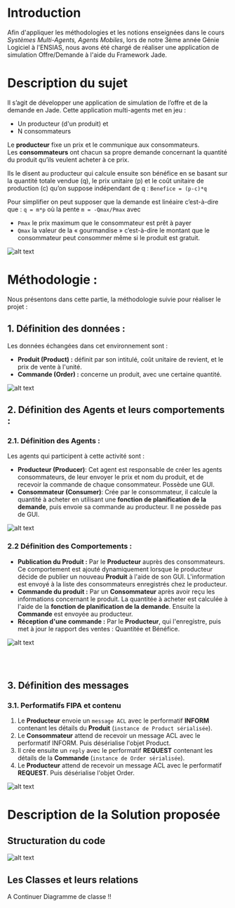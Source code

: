 # Introduction 
Afin d'appliquer les méthodologies et les notions enseignées dans le cours *Systèmes Multi-Agents, Agents Mobiles*, lors de notre 3ème année Génie Logiciel à l'ENSIAS, nous avons été chargé de réaliser une application de simulation Offre/Demande à l'aide du Framework Jade.

# Description du sujet
Il s’agit de développer une application de simulation de l’offre et de la demande en Jade. Cette
application multi-agents met en jeu :

- Un producteur (d'un produit) et 
- N consommateurs

Le **producteur** fixe un prix et le communique aux consommateurs.<br/>
Les **consommateurs** ont chacun sa propre demande concernant la quantité du produit qu’ils veulent acheter
à ce prix.

Ils le disent au producteur qui calcule ensuite son bénéfice en se basant sur la quantité totale vendue (q), le prix unitaire (p) et le coût unitaire de production (c) qu’on suppose indépendant de q :
`Benefice = (p-c)*q`

Pour simplifier on peut supposer que la demande est linéaire c’est-à-dire que :
`q = m*p`
où la pente `m = -Qmax/Pmax` avec 

- `Pmax` le prix maximum que le consommateur est prêt à payer
- `Qmax` la valeur de la « gourmandise » c’est-à-dire le montant que le
consommateur peut consommer même si le produit est gratuit.

![alt text][description]



# Méthodologie :
Nous présentons dans cette partie, la méthodologie suivie pour réaliser le projet :
## 1. Définition des données :
Les données échangées dans cet environnement sont :

- **Produit (Product) :** définit par son intitulé, coût unitaire de revient, et le prix de vente à l'unité.
- **Commande (Order) :** concerne un produit, avec une certaine quantité.

![alt text][beans]

## 2. Définition des Agents et leurs comportements :
### 2.1. Définition des Agents :
Les agents qui participent à cette activité sont :

- **Producteur (Producer)**: Cet agent est responsable de créer les agents consommateurs, de leur envoyer 
le prix et nom du produit, et de recevoir la commande de chaque consommateur. Possède une GUI.
- **Consommateur (Consumer)**: Crée par le consommateur, il calcule  la quantité à acheter en utilisant une **fonction de planification de la demande**, puis envoie sa commande au producteur. Il ne possède pas de GUI.


![alt text][actors]

### 2.2 Définition des Comportements :
- **Publication du Produit :** Par le **Producteur** auprès des consommateurs. Ce comportement est ajouté dynamiquement lorsque le producteur décide de publier un nouveau **Produit** à l'aide de son GUI. L'information est envoyé à la liste des consommateurs enregistrés chez le producteur.
- **Commande du produit :** Par un **Consommateur** après avoir reçu les informations concernant le produit. La quantitée à acheter est calculée à l'aide de la **fonction de planification de la demande**. Ensuite la **Commande** est envoyée au producteur. 
- **Réception d'une commande :** Par le **Producteur**, qui l'enregistre, puis met à jour le rapport des ventes : Quantitée et Bénéfice.

![alt text][behaviours]

<br/>
<br/>

## 3. Définition des messages
### 3.1. Performatifs FIPA et contenu
1.	Le **Producteur** envoie un `message ACL` avec le performatif **INFORM** contenant les détails du **Produit** (`instance de Product sérialisée`).
2.	Le **Consommateur** attend de recevoir un message ACL avec le performatif INFORM. Puis désérialise l'objet Product. 
3.	Il crée ensuite un `reply` avec le performatif **REQUEST** contenant les détails de la **Commande** (`instance de Order sérialisée`).
4.	Le **Producteur** attend de recevoir un message ACL avec le performatif **REQUEST**. Puis désérialise l'objet Order.

![alt text][communication]


# Description de la Solution proposée
## Structuration du code
![alt text][packages]
## Les Classes et leurs relations
A Continuer Diagramme de classe !!


[description]: DESCRIPTION.png
[beans]: DIAG_DONNEES.png
[actors]: DIAG_USECASE.png
[behaviours]: DIAG_SEQUENCE.png
[communication]: DIAG_COMM.png
[packages]: DIAG_PACKAGE.png